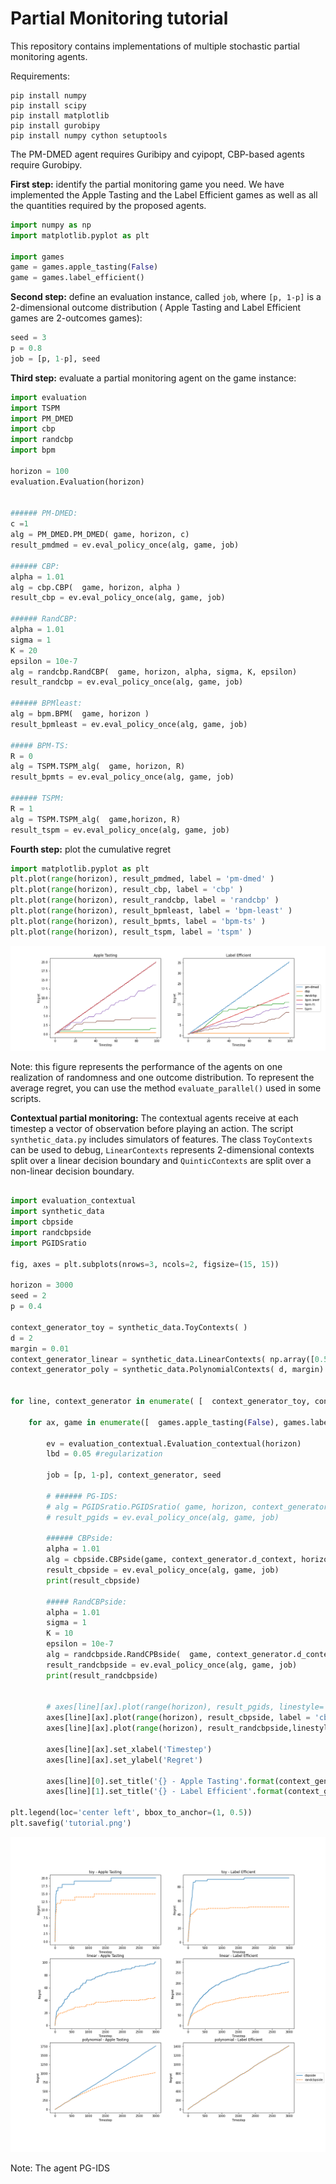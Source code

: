 # Partial Monitoring tutorial

This repository contains implementations of multiple stochastic partial monitoring agents.

Requirements:
```
pip install numpy
pip install scipy
pip install matplotlib
pip install gurobipy
pip install numpy cython setuptools
```
The PM-DMED agent requires Guribipy and cyipopt, CBP-based agents require Gurobipy.

**First step:** identify the partial monitoring game you need. We have implemented the Apple Tasting and the Label Efficient games as well as all the quantities required by the proposed agents. 

```python
import numpy as np
import matplotlib.pyplot as plt

import games
game = games.apple_tasting(False)
game = games.label_efficient()
```

**Second step:** define an evaluation instance, called ```job```, where ```[p, 1-p]``` is a 2-dimensional outcome distribution ( Apple Tasting and Label Efficient games are 2-outcomes games):
```python
seed = 3
p = 0.8
job = [p, 1-p], seed 
```

**Third step:** evaluate a partial monitoring agent on the game instance:

```python
import evaluation
import TSPM
import PM_DMED
import cbp
import randcbp
import bpm

horizon = 100
evaluation.Evaluation(horizon)


###### PM-DMED:
c =1 
alg = PM_DMED.PM_DMED( game, horizon, c) 
result_pmdmed = ev.eval_policy_once(alg, game, job)

###### CBP:
alpha = 1.01
alg = cbp.CBP(  game, horizon, alpha )
result_cbp = ev.eval_policy_once(alg, game, job)

###### RandCBP:
alpha = 1.01
sigma = 1
K = 20
epsilon = 10e-7
alg = randcbp.RandCBP(  game, horizon, alpha, sigma, K, epsilon) 
result_randcbp = ev.eval_policy_once(alg, game, job)

###### BPMleast:
alg = bpm.BPM(  game, horizon )
result_bpmleast = ev.eval_policy_once(alg, game, job)

##### BPM-TS:
R = 0
alg = TSPM.TSPM_alg(  game, horizon, R) 
result_bpmts = ev.eval_policy_once(alg, game, job)

###### TSPM:
R = 1
alg = TSPM.TSPM_alg(  game,horizon, R) 
result_tspm = ev.eval_policy_once(alg, game, job)
```

**Fourth step:** plot the cumulative regret

```python
import matplotlib.pyplot as plt
plt.plot(range(horizon), result_pmdmed, label = 'pm-dmed' )
plt.plot(range(horizon), result_cbp, label = 'cbp' )
plt.plot(range(horizon), result_randcbp, label = 'randcbp' )
plt.plot(range(horizon), result_bpmleast, label = 'bpm-least' )
plt.plot(range(horizon), result_bpmts, label = 'bpm-ts' )
plt.plot(range(horizon), result_tspm, label = 'tspm' )
```

![Alt text](./partial_monitoring/tutorial.png "Example")

Note: this figure represents the performance of the agents on one realization of randomness and one outcome distribution.
To represent the average regret, you can use the method ```evaluate_parallel()``` used in some scripts.

**Contextual partial monitoring:** The contextual agents receive at each timestep a vector of observation before playing an action. The script ```synthetic_data.py``` includes simulators of features. The class ```ToyContexts``` can be used to debug, ```LinearContexts``` represents 2-dimensional contexts split over a linear decision boundary and ```QuinticContexts``` are split over a non-linear decision boundary. 

```python

import evaluation_contextual
import synthetic_data
import cbpside
import randcbpside
import PGIDSratio

fig, axes = plt.subplots(nrows=3, ncols=2, figsize=(15, 15))

horizon = 3000
seed = 2
p = 0.4

context_generator_toy = synthetic_data.ToyContexts( )
d = 2
margin = 0.01
context_generator_linear = synthetic_data.LinearContexts( np.array([0.5,0.5]), 0, d, margin)
context_generator_poly = synthetic_data.PolynomialContexts( d, margin)


for line, context_generator in enumerate( [  context_generator_toy, context_generator_linear, context_generator_poly ]): #context_generator_toy, context_generator_linear,

    for ax, game in enumerate([  games.apple_tasting(False), games.label_efficient() ]) :

        ev = evaluation_contextual.Evaluation_contextual(horizon)
        lbd = 0.05 #regularization

        job = [p, 1-p], context_generator, seed

        # ###### PG-IDS:
        # alg = PGIDSratio.PGIDSratio( game, horizon, context_generator.d_context )
        # result_pgids = ev.eval_policy_once(alg, game, job)

        ###### CBPside:
        alpha = 1.01
        alg = cbpside.CBPside(game, context_generator.d_context, horizon, alpha, lbd)
        result_cbpside = ev.eval_policy_once(alg, game, job)
        print(result_cbpside)

        ##### RandCBPside:
        alpha = 1.01
        sigma = 1
        K = 10
        epsilon = 10e-7
        alg = randcbpside.RandCPBside(  game, context_generator.d_context, horizon, alpha, lbd, sigma, K , epsilon)
        result_randcbpside = ev.eval_policy_once(alg, game, job)
        print(result_randcbpside)


        # axes[line][ax].plot(range(horizon), result_pgids, linestyle='dashed', label = 'pgids' )
        axes[line][ax].plot(range(horizon), result_cbpside, label = 'cbpside' )
        axes[line][ax].plot(range(horizon), result_randcbpside,linestyle='dashed', label = 'randcbpside' )

        axes[line][ax].set_xlabel('Timestep')
        axes[line][ax].set_ylabel('Regret')

        axes[line][0].set_title('{} - Apple Tasting'.format(context_generator.type) )
        axes[line][1].set_title('{} - Label Efficient'.format(context_generator.type) )

plt.legend(loc='center left', bbox_to_anchor=(1, 0.5))
plt.savefig('tutorial.png')

```
![Alt text](./partial_monitoring/tutorial_context.png "Example")

Note: The agent PG-IDS
